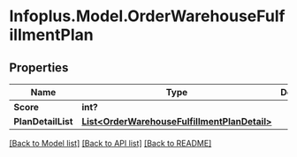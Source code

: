 # Infoplus.Model.OrderWarehouseFulfillmentPlan
## Properties

Name | Type | Description | Notes
------------ | ------------- | ------------- | -------------
**Score** | **int?** |  | [optional] 
**PlanDetailList** | [**List&lt;OrderWarehouseFulfillmentPlanDetail&gt;**](OrderWarehouseFulfillmentPlanDetail.md) |  | 

[[Back to Model list]](../README.md#documentation-for-models) [[Back to API list]](../README.md#documentation-for-api-endpoints) [[Back to README]](../README.md)

